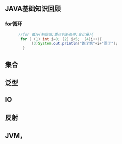 ## JAVA基础知识回顾

### for循环
```java
      //for 循环(初始值;重点判断条件;变化量){
       for ( (1) int i=0; (2) i<5;  (4)i++){
            (3)System.out.println("跑了第"+i+"圈了");
        }
```

## 集合

## 泛型

## IO


## 反射


## JVM，